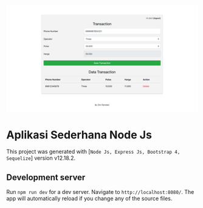 ![result](https://github.com/zikriramdani/piri-aplikasi-indonesia/blob/master/screencapture-piri-aplikasi-indonesia.png)

# Aplikasi Sederhana Node Js

This project was generated with [`Node Js, Express Js, Bootstrap 4, Sequelize`] version v12.18.2.

## Development server

Run `npm run dev` for a dev server. Navigate to `http://localhost:8080/`. The app will automatically reload if you change any of the source files.